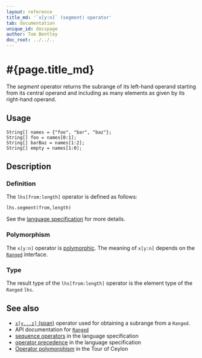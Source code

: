 ```yaml
---
layout: reference
title_md: '`x[y:n]` (segment) operator'
tab: documentation
unique_id: docspage
author: Tom Bentley
doc_root: ../../..
---
```


# #{page.title_md}

The *segment* operator returns the subrange of its left-hand operand
starting from its central operand and including as many elements as given by 
its right-hand operand.

## Usage 

<!-- try: -->
    String[] names = {"foo", "bar", "baz"};
    String[] foo = names[0:1];
    String[] barBaz = names[1:2];
    String[] empty = names[1:0];

## Description

### Definition

The `lhs[from:length]` operator is defined as follows:

<!-- check:none -->
<!-- try: -->
    lhs.segment(from,length)

See the [language specification](#{site.urls.spec_current}#listmap) for 
more details.

### Polymorphism

The `x[y:n]` operator is [polymorphic](#{page.doc_root}/reference/operator/operator-polymorphism). 
The meaning of `x[y:n]` depends on the 
[`Ranged`](#{site.urls.apidoc_1_0}/Ranged.type.html) 
interface.

### Type

The result type of the `lhs[from:length]` operator is the element type of the `Ranged` `lhs`.

## See also

* [`x[y...z]` (span)](../span) operator used for obtaining a subrange from a `Ranged`.
* API documentation for [`Ranged`](#{site.urls.apidoc_1_0}/Ranged.type.html)
* [sequence operators](#{site.urls.spec_current}#listmap) in the 
  language specification
* [operator precedence](#{site.urls.spec_current}#operatorprecedence) in the 
  language specification
* [Operator polymorphism](#{page.doc_root}/tour/language-module/#operator_polymorphism) 
  in the Tour of Ceylon

